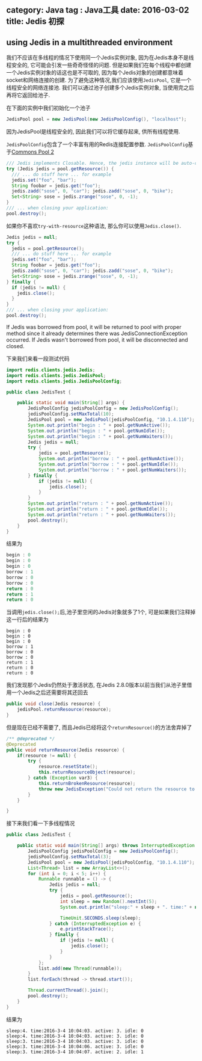 category: Java
tag : Java工具
date: 2016-03-02
title: Jedis 初探
---
## using Jedis in a multithreaded environment
我们不应该在多线程的情况下使用同一个Jedis实例对象, 因为在Jedis本身不是线程安全的, 它可能会引发一些奇奇怪怪的问题. 但是如果我们在每个线程中都创建一个Jedis实例对象的话这也是不可取的, 因为每个Jedis对象的创建都意味着socket和网络连接的创建. 为了避免这种情况,我们应该使用`JedisPool`, 它是一个线程安全的网络连接池. 我们可以通过池子创建多个Jedis实例对象, 当使用完之后再将它返回给池子.

在下面的实例中我们初始化一个池子
```java
JedisPool pool = new JedisPool(new JedisPoolConfig(), "localhost");
```
因为JedisPool是线程安全的, 因此我们可以将它缓存起来, 供所有线程使用.

`JedisPoolConfig`包含了一个丰富有用的Redis连接配置参数. `JedisPoolConfig`基于[Commons Pool 2](http://commons.apache.org/proper/commons-pool/apidocs/org/apache/commons/pool2/impl/GenericObjectPoolConfig.html)

```java
/// Jedis implements Closable. Hence, the jedis instance will be auto-closed after the last statement.
try (Jedis jedis = pool.getResource()) {
  /// ... do stuff here ... for example
  jedis.set("foo", "bar");
  String foobar = jedis.get("foo");
  jedis.zadd("sose", 0, "car"); jedis.zadd("sose", 0, "bike"); 
  Set<String> sose = jedis.zrange("sose", 0, -1);
}
/// ... when closing your application:
pool.destroy();
```
如果你不喜欢`try-with-resource`这种语法, 那么你可以使用`Jedis.close()`.
```java
Jedis jedis = null;
try {
  jedis = pool.getResource();
  /// ... do stuff here ... for example
  jedis.set("foo", "bar");
  String foobar = jedis.get("foo");
  jedis.zadd("sose", 0, "car"); jedis.zadd("sose", 0, "bike"); 
  Set<String> sose = jedis.zrange("sose", 0, -1);
} finally {
  if (jedis != null) {
    jedis.close();
  }
}
/// ... when closing your application:
pool.destroy();
```

If Jedis was borrowed from pool, it will be returned to pool with proper method since it already determines there was JedisConnectionException occurred. If Jedis wasn't borrowed from pool, it will be disconnected and closed.

下来我们来看一段测试代码
```java
import redis.clients.jedis.Jedis;
import redis.clients.jedis.JedisPool;
import redis.clients.jedis.JedisPoolConfig;

public class JedisTest {

    public static void main(String[] args) {
        JedisPoolConfig jedisPoolConfig = new JedisPoolConfig();
        jedisPoolConfig.setMaxTotal(10);
        JedisPool pool = new JedisPool(jedisPoolConfig, "10.1.4.110");
        System.out.println("begin : " + pool.getNumActive());
        System.out.println("begin : " + pool.getNumIdle());
        System.out.println("begin : " + pool.getNumWaiters());
        Jedis jedis = null;
        try {
            jedis = pool.getResource();
            System.out.println("borrow : " + pool.getNumActive());
            System.out.println("borrow : " + pool.getNumIdle());
            System.out.println("borrow : " + pool.getNumWaiters());
        } finally {
            if (jedis != null) {
                jedis.close();
            }
        }
        System.out.println("return : " + pool.getNumActive());
        System.out.println("return : " + pool.getNumIdle());
        System.out.println("return : " + pool.getNumWaiters());
        pool.destroy();
    }
}
```
结果为
```java
begin : 0
begin : 0
begin : 0
borrow : 1
borrow : 0
borrow : 0
return : 0
return : 1
return : 0
```
当调用`jedis.close();`后,池子里空闲的Jedis对象就多了1个, 可是如果我们注释掉这一行后的结果为
```
begin : 0
begin : 0
begin : 0
borrow : 1
borrow : 0
borrow : 0
return : 1
return : 0
return : 0
```
我们发现那个Jedis仍然处于激活状态, 在Jedis 2.8.0版本以前当我们从池子里借用一个Jedis之后还需要将其还回去
```java
public void close(Jedis resource) {
    jedisPool.returnResource(resource);
}
```
但是现在已经不需要了, 而且Jedis已经将这个`returnResource()`的方法舍弃掉了
```java
/** @deprecated */
@Deprecated
public void returnResource(Jedis resource) {
    if(resource != null) {
        try {
            resource.resetState();
            this.returnResourceObject(resource);
        } catch (Exception var3) {
            this.returnBrokenResource(resource);
            throw new JedisException("Could not return the resource to the pool", var3);
        }
    }

}
```

接下来我们看一下多线程情况
```java
public class JedisTest {

    public static void main(String[] args) throws InterruptedException {
        JedisPoolConfig jedisPoolConfig = new JedisPoolConfig();
        jedisPoolConfig.setMaxTotal(3);
        JedisPool pool = new JedisPool(jedisPoolConfig, "10.1.4.110");
        List<Thread> list = new ArrayList<>();
        for (int i = 0; i < 5; i++) {
            Runnable runnable = () -> {
                Jedis jedis = null;
                try {
                    jedis = pool.getResource();
                    int sleep = new Random().nextInt(5);
                    System.out.println("sleep:" + sleep + ". time:" + new Date().toLocaleString() + ". active: " + pool.getNumActive() + ". idle: " + pool.getNumIdle());

                    TimeUnit.SECONDS.sleep(sleep);
                } catch (InterruptedException e) {
                    e.printStackTrace();
                } finally {
                    if (jedis != null) {
                        jedis.close();
                    }
                }
            };
            list.add(new Thread(runnable));
        }
        list.forEach(thread -> thread.start());

        Thread.currentThread().join();
        pool.destroy();
    }
}
```
结果为
```
sleep:4. time:2016-3-4 10:04:03. active: 3. idle: 0
sleep:4. time:2016-3-4 10:04:03. active: 3. idle: 0
sleep:3. time:2016-3-4 10:04:03. active: 3. idle: 0
sleep:3. time:2016-3-4 10:04:06. active: 3. idle: 0
sleep:3. time:2016-3-4 10:04:07. active: 2. idle: 1
```